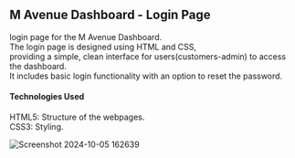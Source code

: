<h2>M Avenue Dashboard - Login Page</h2>
login page for the M Avenue Dashboard. <br>
The login page is designed using HTML and CSS, <br>
providing a simple, clean interface for users(customers-admin) to access the dashboard. <br>
It includes basic login functionality with an option to reset the password. <br>

<h4>Technologies Used </h4>
HTML5: Structure of the webpages. <br>
CSS3: Styling.<br>



![Screenshot 2024-10-05 162639](https://github.com/user-attachments/assets/3e63577e-dad3-4288-b1bb-ce0f4affeec2)



